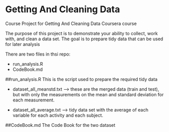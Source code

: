 Getting And Cleaning Data
===================================

Course Project for Getting And Cleaning Data Coursera course

The purpose of this project is to demonstrate your ability to collect, work with, and clean a data set. The goal is to prepare tidy data that can be used for later analysis

There are two files in thsi repo:

* run_analysis.R
* CodeBook.md

##run_analysis.R
This is the script used to prepare the required tidy data
* dataset_all_meanstd.txt --> these are the merged data (train and test), but with only the measurements on the mean and standard deviation for each measurement. 

* dataset_all_average.txt --> tidy data set with the average of each variable for each activity and each subject.

##CodeBook.md
The Code Book for the two dataset